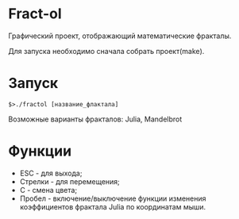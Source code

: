 # Fract-ol

Графический проект, отображающий математические фракталы.

Для запуска необходимо сначала собрать проект(make).

# Запуск

    $>./fractol [название_флактала]
    
Возможные варианты фракталов: Julia, Mandelbrot 

# Функции

 * ESC - для выхода;
 * Стрелки - для перемещения;
 * С - смена цвета;
 * Пробел - включение/выключение функции изменения коэффициентов фрактала Julia по координатам мыши.
